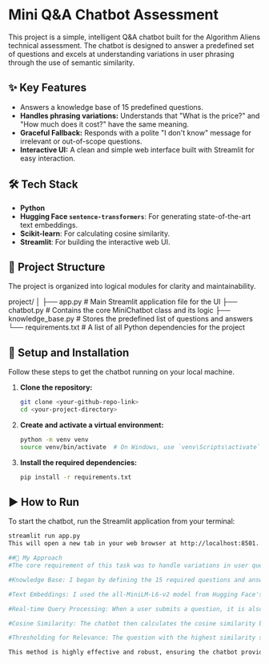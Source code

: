 # Mini Q&A Chatbot Assessment

This project is a simple, intelligent Q&A chatbot built for the Algorithm Aliens technical assessment. The chatbot is designed to answer a predefined set of questions and excels at understanding variations in user phrasing through the use of semantic similarity.

## ✨ Key Features
- Answers a knowledge base of 15 predefined questions.
- **Handles phrasing variations:** Understands that "What is the price?" and "How much does it cost?" have the same meaning.
- **Graceful Fallback:** Responds with a polite "I don't know" message for irrelevant or out-of-scope questions.
- **Interactive UI:** A clean and simple web interface built with Streamlit for easy interaction.

## 🛠️ Tech Stack
- **Python**
- **Hugging Face `sentence-transformers`**: For generating state-of-the-art text embeddings.
- **Scikit-learn**: For calculating cosine similarity.
- **Streamlit**: For building the interactive web UI.

## 📁 Project Structure
The project is organized into logical modules for clarity and maintainability.

project/
│
├── app.py             # Main Streamlit application file for the UI
├── chatbot.py         # Contains the core MiniChatbot class and its logic
├── knowledge_base.py  # Stores the predefined list of questions and answers
└── requirements.txt   # A list of all Python dependencies for the project

## 🚀 Setup and Installation

Follow these steps to get the chatbot running on your local machine.

1.  **Clone the repository:**
    ```bash
    git clone <your-github-repo-link>
    cd <your-project-directory>
    ```

2.  **Create and activate a virtual environment:**
    ```bash
    python -m venv venv
    source venv/bin/activate  # On Windows, use `venv\Scripts\activate`
    ```

3.  **Install the required dependencies:**
    ```bash
    pip install -r requirements.txt
    ```

## ▶️ How to Run
To start the chatbot, run the Streamlit application from your terminal:
```bash
streamlit run app.py
This will open a new tab in your web browser at http://localhost:8501.

##🧠 My Approach
#The core requirement of this task was to handle variations in user questions. To achieve this, I chose a Semantic Search approach over simple keyword matching.

#Knowledge Base: I began by defining the 15 required questions and answers in knowledge_base.py.

#Text Embeddings: I used the all-MiniLM-L6-v2 model from Hugging Face's sentence-transformers library. This powerful model converts each question in the knowledge base into a 384-#dimensional numerical vector (an "embedding"). These embeddings capture the semantic meaning of the text. This is a one-time process performed when the chatbot initializes.

#Real-time Query Processing: When a user submits a question, it is also converted into an embedding using the same model.

#Cosine Similarity: The chatbot then calculates the cosine similarity between the user's query vector and all the pre-calculated vectors in the knowledge base. This provides a score of #how "semantically close" the user's question is to each known question.

#Thresholding for Relevance: The question with the highest similarity score is chosen as the best match. However, to handle completely unrelated questions, I implemented a threshold #(e.g., 0.5). If the top score is below this threshold, the bot concludes the question is out of scope and returns a default "I don't know" response.

This method is highly effective and robust, ensuring the chatbot provides accurate answers even when users phrase their questions in unexpected ways.






